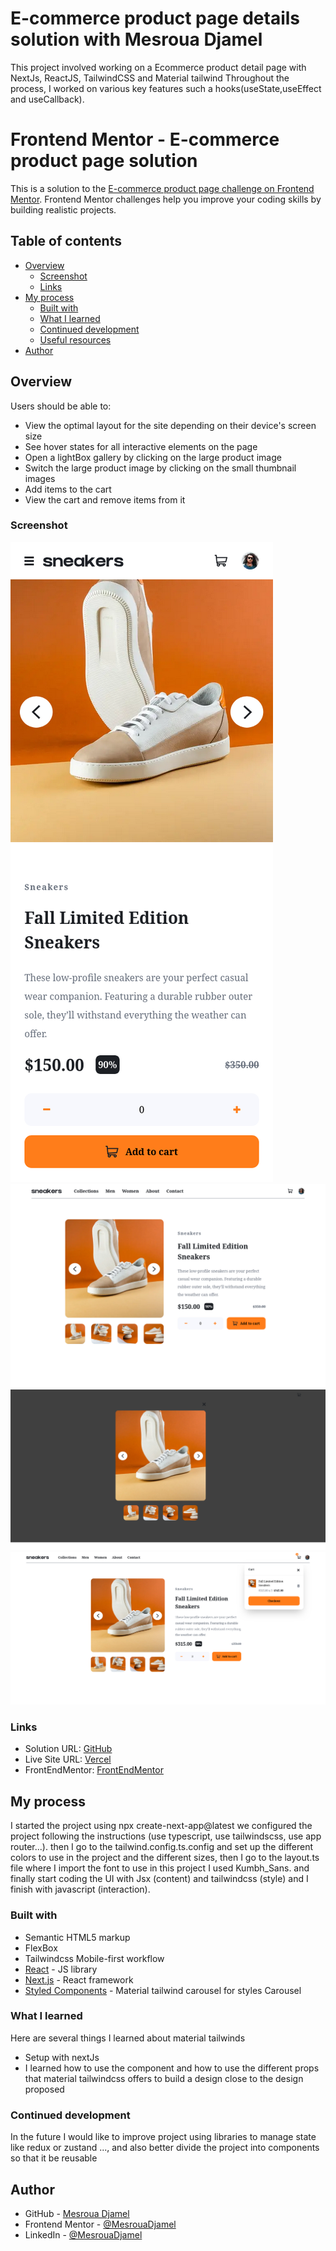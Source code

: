 # E-commerce product page details solution with Mesroua Djamel
This project involved working on a Ecommerce product detail page with NextJs, ReactJS, TailwindCSS and 
 Material tailwind Throughout the process, I worked on various key features such a  hooks(useState,useEffect and useCallback). 

# Frontend Mentor - E-commerce product page solution

This is a solution to the [E-commerce product page challenge on Frontend Mentor](https://www.frontendmentor.io/challenges/ecommerce-product-page-UPsZ9MJp6). Frontend Mentor challenges help you improve your coding skills by building realistic projects.

## Table of contents

- [Overview](#overview)
  - [Screenshot](#screenshot)
  - [Links](#links)
- [My process](#my-process)
  - [Built with](#built-with)
  - [What I learned](#what-i-learned)
  - [Continued development](#continued-development)
  - [Useful resources](#useful-resources)
- [Author](#author)



## Overview


Users should be able to:

- View the optimal layout for the site depending on their device's screen size
- See hover states for all interactive elements on the page
- Open a lightBox gallery by clicking on the large product image
- Switch the large product image by clicking on the small thumbnail images
- Add items to the cart
- View the cart and remove items from it

### Screenshot 

![App Screenshot](/public/screenShot/mobile.png)
![App Screenshot](/public/screenShot/desktop.png)
![App Screenshot](/public/screenShot/lightBox.png)
![App Screenshot](/public/screenShot/Cart.png)



### Links

- Solution URL: [GitHub](https://github.com/MesrouaDjamel/e-commerce-product-details-page)
- Live Site URL: [Vercel](https://your-live-site-url.com)
- FrontEndMentor: [FrontEndMentor](https://your-live-site-url.com)

## My process
I started the project using npx create-next-app@latest we configured the project following the instructions (use typescript, use tailwindscss, use app router...).
then I go to the tailwind.config.ts.config and set up the different colors to use in the project and the different  sizes, then I go to the layout.ts file where I import the font to use in this project I used Kumbh_Sans. and finally start coding the UI  with  Jsx (content)  and  tailwindcss (style) and I finish with javascript (interaction).

### Built with

- Semantic HTML5 markup
- FlexBox
- Tailwindcss Mobile-first workflow
- [React](https://reactjs.org/) - JS library
- [Next.js](https://nextjs.org/) - React framework
- [Styled Components](https://www.material-tailwind.com/docs/react/carousel) - Material tailwind carousel for styles Carousel


### What I learned
Here are several things I learned about material tailwinds
- Setup with nextJs
- I learned how to use the component and how to use the different props that material tailwindcss offers to build a design close to the design proposed

### Continued development

In the future I would like to improve project  using libraries to manage state like redux or zustand ..., and also better divide the project into components so that it be reusable


## Author

- GitHub - [Mesroua Djamel](https://github.com/MesrouaDjamel/)
- Frontend Mentor - [@MesrouaDjamel](https://www.frontendmentor.io/profile/MesrouaDjamel)
- LinkedIn - [@MesrouaDjamel](https://www.linkedin.com/in/mesroua-djamel-86414b11a/)













